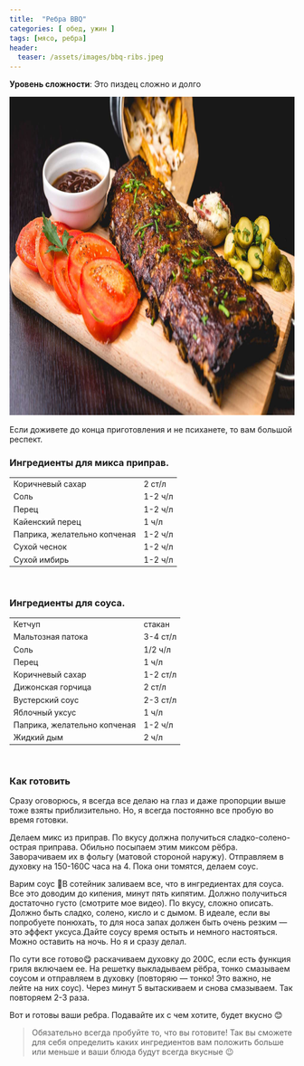 ```yaml
---
title:  "Ребра BBQ"
categories: [ обед, ужин ]
tags: [мясо, ребра]
header:
  teaser: /assets/images/bbq-ribs.jpeg
---
```


**Уровень сложности**: Это пиздец сложно и долго

<img class="header_post_image" src="/assets/images/bbq-ribs.jpeg" width="1000" height="563" alt="Ребра_BBQ">

Если доживете до конца приготовления и не психанете, то вам большой респект.

### Ингредиенты для микса приправ.  
<table>
    <tbody>
      <tr>
        <td>Коричневый сахар</td>
        <td>2 ст/л</td>
      </tr>
      <tr>
        <td>Соль</td>
        <td>1-2 ч/л</td>
      </tr>
      <tr>
        <td>Перец</td>
        <td>1-2 ч/л</td>
      </tr>
      <tr>
        <td>Кайенский перец</td>
        <td>1 ч/л</td>
      </tr>
      <tr>
        <td>Паприка, желательно копченая</td>
        <td>1-2 ч/л</td>
      </tr>
      <tr>
        <td>Сухой чеснок</td>
        <td>1-2 ч/л</td>
      </tr>
      <tr>
        <td>Сухой имбирь</td>
        <td>1-2 ч/л</td>
      </tr>
    </tbody>
</table>
<br>

### Ингредиенты для соуса.  
<table>
    <tbody>
      <tr>
        <td>Кетчуп</td>
        <td>стакан</td>
      </tr>
      <tr>
        <td>Мальтозная патока</td>
        <td>3-4 ст/л</td>
      </tr>
      <tr>
        <td>Соль</td>
        <td>1/2 ч/л</td>
      </tr>
      <tr>
        <td>Перец</td>
        <td>1 ч/л</td>
      </tr>
      <tr>
        <td>Коричневый сахар</td>
        <td>1-2 ст/л</td>
      </tr>
      <tr>
        <td>Дижонская горчица</td>
        <td>2 ст/л</td>
      </tr>
      <tr>
        <td>Вустерский соус</td>
        <td>2-3 ст/л</td>
      </tr>
      <tr>
        <td>Яблочный уксус</td>
        <td>1 ч/л</td>
      </tr>
      <tr>
        <td>Паприка, желательно копченая</td>
        <td>1-2 ч/л</td>
      </tr>
      <tr>
        <td>Жидкий дым</td>
        <td>2 ч/л</td>
      </tr>
    </tbody>
</table>
<br>

### Как готовить  

Сразу оговорюсь, я всегда все делаю на глаз и даже пропорции выше тоже взяты приблизительно. Но, я всегда постоянно все пробую во время готовки.  

Делаем микс из приправ. По вкусу должна получиться сладко-солено-острая приправа. Обильно посыпаем этим миксом рёбра. Заворачиваем их в фольгу (матовой стороной наружу). Отправляем в духовку на 150-160С часа на 4. Пока они томятся, делаем соус.  

Варим соус 🥘В сотейник заливаем все, что в ингредиентах для соуса. Все это доводим до кипения, минут пять кипятим. Должно получиться достаточно густо (смотрите мое видео). По вкусу, сложно описать. Должно быть сладко, солено, кисло и с дымом. В идеале, если вы попробуете понюхать, то для носа запах должен быть очень резким — это эффект уксуса.Дайте соусу время остыть и немного настояться. Можно оставить на ночь. Но я и сразу делал.  

По сути все готово😋 раскачиваем духовку до 200С, если есть функция гриля включаем ее. На решетку выкладываем рёбра, тонко смазываем соусом и отправляем в духовку (повторяю — тонко! Это важно, не лейте на них соус). Через минут 5 вытаскиваем и снова смазываем. Так повторяем 2-3 раза.  

Вот и готовы ваши ребра. Подавайте их с чем хотите, будет вкусно 😊

>Обязательно всегда пробуйте то, что вы готовите! Так вы сможете для себя определить каких ингредиентов вам положить больше или меньше и ваши блюда будут всегда вкусные 😉
